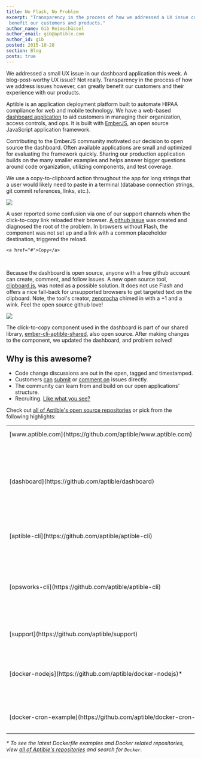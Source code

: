 ```yaml
---
title: No Flash, No Problem
excerpt: "Transparency in the process of how we addressed a UX issue can
 benefit our customers and products."
author_name: Gib Reimschüssel
author_email: gib@aptible.com
author_id: gib
posted: 2015-10-28
section: Blog
posts: true
---
```


We addressed a small UX issue in our dashboard application this week. A
blog-post-worthy UX issue? Not really. Transparency in the process of how
we address issues however, can greatly benefit our customers and their
experience with our products.

Aptible is an application deployment platform built to automate HIPAA compliance
for web and mobile technology. We have a web-based
[dashboard application](https://github.com/aptible/dashboard.aptible.com)
to aid customers in managing their organization, access controls, and ops.
It is built with [EmberJS](http://emberjs.com/), an open source JavaScript
application framework.

Contributing to the EmberJS community motivated our decision to open source
the dashboard. Often available applications are small and optimized for
evaluating the framework quickly. Sharing our production application builds on
the many smaller examples and helps answer bigger questions around code
organization, utilizing components, and test coverage.

We use a copy-to-clipboard action throughout the app for
long strings that a user would likely need to paste in a terminal
(database connection strings, git commit references, links, etc.).

<p class="text-center">
  <img class="img-responsive" src="/images/blog/no-flash-no-problem/click-to-copy.gif">
</p>

A user reported some confusion via one of our support channels when the
click-to-copy link reloaded their browser.
[A github issue](https://github.com/aptible/dashboard.aptible.com/issues/387)
was created and diagnosed the root of the problem. In browsers without Flash,
the component was not set up and a link with a common placeholder destination,
triggered the reload.

```
<a href="#">Copy</a>
```
<br>

Because the dashboard is open source, anyone with a free github account can
create, comment, and follow issues. A new open source tool,
[clipboard.js](http://zenorocha.github.io/clipboard.js/), was noted as a
possible solution. It does not use Flash and offers a nice fall-back for
unsupported browsers to get targeted text on the clipboard. Note, the tool's
creator, [zenorocha](https://github.com/zenorocha) chimed in with a
+1 and a wink. Feel the open source github love!


<p class="text-center">
  <img class="img-responsive" src="/images/blog/no-flash-no-problem/plus-one.png">
</p>

The click-to-copy component used in the dashboard is part of our shared library,
[ember-cli-aptible-shared](https://github.com/aptible/ember-cli-aptible-shared),
also open source. After making changes to the component, we updated the
dashboard, and problem solved!


## Why is this awesome?

* Code change discussions are out in the open, tagged and timestamped.
* Customers
[can](htts://github.com/aptible/dashboard.aptible.com/issues/418)
[submit](https://github.com/aptible/support/issues/115)
or
[comment on](https://github.com/aptible/support/issues/103#issuecomment-109068707)
issues directly.
* The community can learn from and build on our open applications' structure.
* Recruiting. [Like what you see?](https://www.aptible.com/company/careers/)


Check out
[all of Aptible's open source repositories](https://github.com/aptible)
or pick from the following highlights:
<table class="definitions-table">
  <tr>
    <td>[www.aptible.com](https://github.com/aptible/www.aptible.com)</td>
    <td>Aptible's public website.</td>
  </tr>
  <tr>
    <td>[dashboard](https://github.com/aptible/dashboard)</td>
    <td>Aptible's customer dashboard (aka Diesel). It allows users to manage organizations, access controls, and ops.</td>
  </tr>
  <tr>
    <td>[aptible-cli](https://github.com/aptible/aptible-cli)</td>
    <td>Command-line interface for Aptible services.</td>
  </tr>
  <tr>
    <td>[opsworks-cli](https://github.com/aptible/aptible-cli)</td>
    <td>An alternative CLI for Amazon OpsWorks, focused on managing a large number of similarly provisioned stacks.</td>
  </tr>
  <tr>
    <td>[support](https://github.com/aptible/support)</td>
    <td>Aptible's support documentation.</td>
  </tr>
  <tr>
    <td>[docker-nodejs](https://github.com/aptible/docker-nodejs)&#42;</td>
    <td>Sample Docker files to get various versions of NodeJS running on Docker.
    </td>
  </tr>
  <tr>
    <td style="white-space: nowrap;">[docker-cron-example](https://github.com/aptible/docker-cron-example)&#42;</td>
    <td>Example implementation of cron jobs on Docker/Aptible.</td>
  </tr>
</table>

<em>&#42; To see the latest Dockerfile examples and Docker related repositories,
view [all of Aptible's repositories](https://github.com/aptible) and search
for `Docker`.</em>
